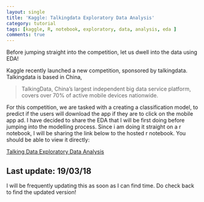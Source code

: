```yaml
---
layout: single
title: 'Kaggle: Talkingdata Exploratory Data Analysis'
category: tutorial
tags: [kaggle, R, notebook, exploratory, data, analysis, eda ]
comments: true
---
```


Before jumping straight into the competition, let us dwell into the data using EDA!

<script src="https://cdn.mathjax.org/mathjax/latest/MathJax.js?config=TeX-AMS-MML_HTMLorMML" type="text/javascript"></script>

Kaggle recently launched a new competition, sponsored by talkingdata. Talkingdata is based in China, 

> TalkingData, China’s largest independent big data service platform, covers over 70% of active mobile devices nationwide.

For this competition, we are tasked with a creating a classification model, to predict if the users will download the app if they are to click on the mobile app ad. I have decided to share the EDA that I will be first doing before jumping into the modelling process. Since i am doing it straight on a r notebook, I will be sharing the link below to the hosted r notebook. You should be able to view it directly: 

<a href="https://cdn.rawgit.com/germayneng/Kaggle-My-Code-Hub/master/talking_data/eda/talkingdata_eda.nb.html" target='_blank' class="btn btn--info btn--small">Talking Data Exploratory Data Analysis</a>

## Last update: 19/03/18
I will be frequently updating this as soon as I can find time. Do check back to find the updated version!
